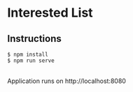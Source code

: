 # Interested List

## Instructions
```
$ npm install
$ npm run serve
```
<br>
Application runs on http://localhost:8080